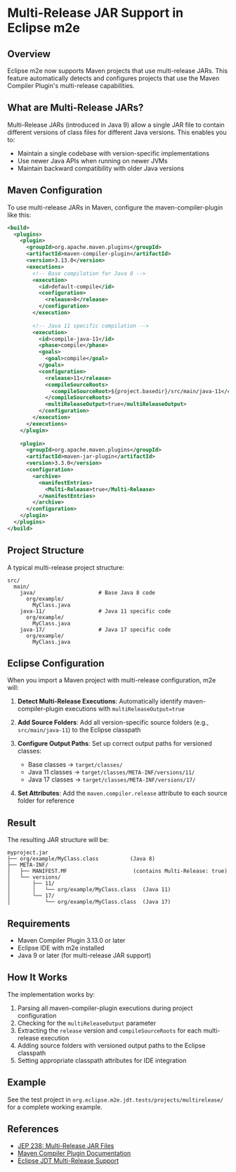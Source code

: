 # Multi-Release JAR Support in Eclipse m2e

## Overview

Eclipse m2e now supports Maven projects that use multi-release JARs. This feature automatically detects and configures projects that use the Maven Compiler Plugin's multi-release capabilities.

## What are Multi-Release JARs?

Multi-Release JARs (introduced in Java 9) allow a single JAR file to contain different versions of class files for different Java versions. This enables you to:
- Maintain a single codebase with version-specific implementations
- Use newer Java APIs when running on newer JVMs
- Maintain backward compatibility with older Java versions

## Maven Configuration

To use multi-release JARs in Maven, configure the maven-compiler-plugin like this:

```xml
<build>
  <plugins>
    <plugin>
      <groupId>org.apache.maven.plugins</groupId>
      <artifactId>maven-compiler-plugin</artifactId>
      <version>3.13.0</version>
      <executions>
        <!-- Base compilation for Java 8 -->
        <execution>
          <id>default-compile</id>
          <configuration>
            <release>8</release>
          </configuration>
        </execution>
        
        <!-- Java 11 specific compilation -->
        <execution>
          <id>compile-java-11</id>
          <phase>compile</phase>
          <goals>
            <goal>compile</goal>
          </goals>
          <configuration>
            <release>11</release>
            <compileSourceRoots>
              <compileSourceRoot>${project.basedir}/src/main/java-11</compileSourceRoot>
            </compileSourceRoots>
            <multiReleaseOutput>true</multiReleaseOutput>
          </configuration>
        </execution>
      </executions>
    </plugin>
    
    <plugin>
      <groupId>org.apache.maven.plugins</groupId>
      <artifactId>maven-jar-plugin</artifactId>
      <version>3.3.0</version>
      <configuration>
        <archive>
          <manifestEntries>
            <Multi-Release>true</Multi-Release>
          </manifestEntries>
        </archive>
      </configuration>
    </plugin>
  </plugins>
</build>
```

## Project Structure

A typical multi-release project structure:

```
src/
  main/
    java/                    # Base Java 8 code
      org/example/
        MyClass.java
    java-11/                 # Java 11 specific code
      org/example/
        MyClass.java
    java-17/                 # Java 17 specific code
      org/example/
        MyClass.java
```

## Eclipse Configuration

When you import a Maven project with multi-release configuration, m2e will:

1. **Detect Multi-Release Executions**: Automatically identify maven-compiler-plugin executions with `multiReleaseOutput=true`

2. **Add Source Folders**: Add all version-specific source folders (e.g., `src/main/java-11`) to the Eclipse classpath

3. **Configure Output Paths**: Set up correct output paths for versioned classes:
   - Base classes → `target/classes/`
   - Java 11 classes → `target/classes/META-INF/versions/11/`
   - Java 17 classes → `target/classes/META-INF/versions/17/`

4. **Set Attributes**: Add the `maven.compiler.release` attribute to each source folder for reference

## Result

The resulting JAR structure will be:

```
myproject.jar
├── org/example/MyClass.class          (Java 8)
├── META-INF/
│   ├── MANIFEST.MF                     (contains Multi-Release: true)
│   └── versions/
│       ├── 11/
│       │   └── org/example/MyClass.class  (Java 11)
│       └── 17/
│           └── org/example/MyClass.class  (Java 17)
```

## Requirements

- Maven Compiler Plugin 3.13.0 or later
- Eclipse IDE with m2e installed
- Java 9 or later (for multi-release JAR support)

## How It Works

The implementation works by:

1. Parsing all maven-compiler-plugin executions during project configuration
2. Checking for the `multiReleaseOutput` parameter
3. Extracting the `release` version and `compileSourceRoots` for each multi-release execution
4. Adding source folders with versioned output paths to the Eclipse classpath
5. Setting appropriate classpath attributes for IDE integration

## Example

See the test project in `org.eclipse.m2e.jdt.tests/projects/multirelease/` for a complete working example.

## References

- [JEP 238: Multi-Release JAR Files](https://openjdk.org/jeps/238)
- [Maven Compiler Plugin Documentation](https://maven.apache.org/plugins/maven-compiler-plugin/)
- [Eclipse JDT Multi-Release Support](https://wiki.eclipse.org/JDT_Core/Java9#Multi-release_Jars)
